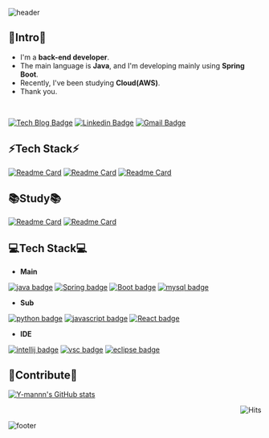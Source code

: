 ![header](https://capsule-render.vercel.app/api?type=waving&color=auto&height=100&section=header&text=INHYUK%20WOO&fontSize=90)

## 👋Intro👋

- I'm a **back-end developer**.  
- The main language is **Java**, and I'm developing mainly using **Spring Boot**.  
- Recently, I've been studying **Cloud(AWS)**.  
- Thank you.
<br>

[![Tech Blog Badge](http://img.shields.io/badge/Tech%20blog-black?style=flat-square&logo=Bloglovin&link=https://y-mannn.tistory.com/)](https://y-mannn.tistory.com/)
[![Linkedin Badge](https://img.shields.io/badge/-LinkedIn-blue?style=flat-square&logo=Linkedin&logoColor=white&link=https://www.linkedin.com/in/Y-mannn)](https://www.linkedin.com/in/Y-mannn)
[![Gmail Badge](https://img.shields.io/badge/Gmail-d14836?style=flat-square&logo=Gmail&logoColor=white&link=mailto:dndlsgur77@gmail.com)](mailto:dndlsgur77@gmail.com)
<br>

## ⚡Tech Stack⚡

[![Readme Card](https://github-readme-stats.vercel.app/api/pin/?username=Y-mannn&repo=Brewmap)](https://github.com/Y-mannn/Brewmap)
[![Readme Card](https://github-readme-stats.vercel.app/api/pin/?username=Y-mannn&repo=SiBan)](https://github.com/Y-mannn/SiBan)
[![Readme Card](https://github-readme-stats.vercel.app/api/pin/?username=Y-mannn&repo=ZIDOL)](https://github.com/Y-mannn/ZIDOL)

## 📚Study📚

[![Readme Card](https://github-readme-stats.vercel.app/api/pin/?username=Y-mannn&repo=SpringStudy)](https://github.com/Y-mannn/SpringStudy)
[![Readme Card](https://github-readme-stats.vercel.app/api/pin/?username=Y-mannn&repo=CSStudy)](https://github.com/Y-mannn/CSStudy)
      
## 💻Tech Stack💻
        
- **Main**   

[![java badge](https://img.shields.io/badge/java-007396?logo=java&logoColor=white&style=for-the-badge)]()
[![Spring badge](https://img.shields.io/badge/Spring%20Framework-6DB33F?logo=Spring&logoColor=white&style=for-the-badge)]()
[![Boot badge](https://img.shields.io/badge/Spring%20Boot-6DB33F?logo=Spring%20Boot&logoColor=white&style=for-the-badge)]()
[![mysql badge](https://img.shields.io/badge/mysql-4479A1?logo=mysql&logoColor=white&style=for-the-badge)]()  

- **Sub**   

[![python badge](https://img.shields.io/badge/python-3776AB?logo=python&logoColor=white&style=for-the-badge)]()
[![javascript badge](https://img.shields.io/badge/javascript-F7DF1E?logo=JavaScript&logoColor=black&style=for-the-badge)]()
[![React badge](https://img.shields.io/badge/react-61DAFB?logo=React&logoColor=white&style=for-the-badge)]()

- **IDE**   

[![intellij badge](https://img.shields.io/badge/IntelliJ%20IDEA-000000?logo=IntelliJ%20IDEA&logoColor=white&style=for-the-badge)]()
[![vsc badge](https://img.shields.io/badge/visual%20studio%20code-007ACC?logo=visual%20studio%20code&logoColor=white&style=for-the-badge)]()
[![eclipse badge](https://img.shields.io/badge/eclipse-2C2255?logo=eclipse&logoColor=white&style=for-the-badge)]() 

## 🙏Contribute🙏

[![Y-mannn's GitHub stats](https://github-readme-stats.vercel.app/api?username=Y-mannn&show_icons=true&theme=radical)](https://github.com/anuraghazra/github-readme-stats)

<div align=right>

![Hits](https://hits.seeyoufarm.com/api/count/incr/badge.svg?url=https://github.com/%2Fhit-counter)

</div>

![footer](https://capsule-render.vercel.app/api?type=waving&&color=gradient&height=100&section=footer&fontSize=90)
